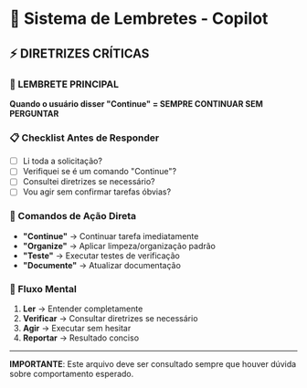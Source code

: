 # 🔔 Sistema de Lembretes - Copilot

## ⚡ DIRETRIZES CRÍTICAS

### 🚨 LEMBRETE PRINCIPAL
**Quando o usuário disser "Continue" = SEMPRE CONTINUAR SEM PERGUNTAR**

### 📋 Checklist Antes de Responder
- [ ] Li toda a solicitação?
- [ ] Verifiquei se é um comando "Continue"?
- [ ] Consultei diretrizes se necessário?
- [ ] Vou agir sem confirmar tarefas óbvias?

### 🎯 Comandos de Ação Direta
- **"Continue"** → Continuar tarefa imediatamente
- **"Organize"** → Aplicar limpeza/organização padrão
- **"Teste"** → Executar testes de verificação
- **"Documente"** → Atualizar documentação

### 🔄 Fluxo Mental
1. **Ler** → Entender completamente
2. **Verificar** → Consultar diretrizes se necessário  
3. **Agir** → Executar sem hesitar
4. **Reportar** → Resultado conciso

---
**IMPORTANTE**: Este arquivo deve ser consultado sempre que houver dúvida sobre comportamento esperado.
